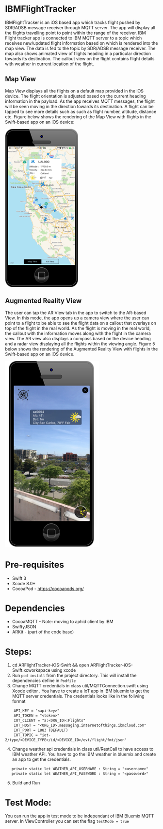 # IBMFlightTracker
IBMFlightTracker is an iOS based app which tracks flight pushed by SDR/ADSB message receiver through MQTT server. The app will display all the flights travelling point to point within the range of the receiver. IBM Flight tracker app is connected to IBM MQTT server to a topic which receives new/updated flight information based on which is rendered into the map view. The data is fed to the topic by SDR/ADSB message receiver. The map also shows animated view of flights heading in a particular direction towards its destination. The callout view on the flight contains flight details with weather in current location of the flight.

## Map View
Map View displays all the flights on a default map provided in the iOS device. The flight orientation is adjusted based on the current heading information in the payload. As the app receives MQTT messages, the flight will be seen moving in the direction towards its destination. A flight can be tapped to see more details such as such as flight number, altitude, distance etc. Figure below shows the rendering of the Map View with flights in the Swift-based app on an iOS device:

![alt tag](https://github.com/IBM/air-traffic-control/blob/master/assets/mapview-weather.png)

## Augmented Reality View
The user can tap the  AR View  tab in the app to switch to the AR-based View. In this mode, the app opens up a camera view where the user can point to a flight to be able to see the flight data on a callout that overlays on top of the flight in the real world. As the flight is moving in the real world, the callout with the information moves along with the flight in the camera view. The AR view also displays a compass based on the device heading and a radar view displaying all the flights within the viewing angle. Figure 5 below shows the rendering of the Augmented Reality View with flights in the Swift-based app on an iOS device.

![alt tag](https://github.com/IBM/air-traffic-control/blob/master/assets/arview-weather.png)

# Pre-requisites
 - Swift 3
 - Xcode 8.0+
 - CocoaPod - https://cocoapods.org/

 
# Dependencies
 - CocoaMQTT -  Note: moving to aphid client by IBM
 - SwiftyJSON
 - ARKit - (part of the code base)
 
# Steps:
 1. cd ARFlightTracker-iOS-Swift && open ARFlightTracker-iOS-Swift.xcworkspace using xcode
 2. Run `pod install` from the project directory. This will install the dependencies define in `Podfile`
 3. Change MQTT credentials in class  util/MQTTConnection.swift using Xcode editor . You have to create a IoT app in IBM           bluemix to get the MQTT server credentials. The credentials looks like in the follwing format
 ```
     API_KEY = "<api-key>"
     API_TOKEN = "<token>"
     IOT_CLIENT = "a:<ORG_ID>:Flights"
     IOT_HOST = "<ORG_ID>.messaging.internetofthings.ibmcloud.com"
     IOT_PORT = 1883 (DEFAULT)
     IOT_TOPIC = "iot-2/type/<DEVICE_TYPE>/id/<DEVICE_ID>/evt/flight/fmt/json"
 ```
 4. Change weather api credentials in class util/RestCall to have access to IBM weather API. You have to go the IBM weather in    bluemix and create an app to get the credentials.
 ```
    private static let WEATHER_API_USERNAME : String = "<username>"
    private static let WEATHER_API_PASSWORD : String = "<password>"
 ```
 5. Build and Run
 
# Test Mode:
You can run the app in test mode to be independant of IBM Bluemix MQTT server. In ViewController you can set the flag 
 `testMode = true`
 

